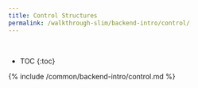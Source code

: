 ```yaml
---
title: Control Structures
permalink: /walkthrough-slim/backend-intro/control/
---
```


<div class='common-part-info' title='This part is common to all walkthroughs'>&nbsp;</div>

* TOC
{:toc}

{% include /common/backend-intro/control.md %}
